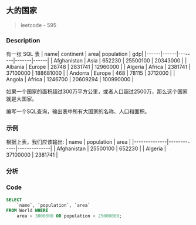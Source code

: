 ## 大的国家
> leetcode - 595

### Description
有一张 SQL 表
| name| continent  | area| population   | gdp|
|------|------|--------|-------|------|
| Afghanistan     | Asia       | 652230     | 25500100     | 20343000      |
| Albania         | Europe     | 28748      | 2831741      | 12960000      |
| Algeria         | Africa     | 2381741    | 37100000     | 188681000     |
| Andorra         | Europe     | 468        | 78115        | 3712000       |
| Angola          | Africa     | 1246700    | 20609294     | 100990000    | 

如果一个国家的面积超过300万平方公里，或者人口超过2500万，那么这个国家就是大国家。

编写一个SQL查询，输出表中所有大国家的名称、人口和面积。

### 示例
根据上表，我们应该输出:
| name         | population  | area         |
|--------------|-------------|--------------|
| Afghanistan  | 25500100    | 652230       |
| Algeria      | 37100000    | 2381741      |

### 分析

### Code
```sql
SELECT 
    `name`, `population`, `area` 
FROM World WHERE
    area > 3000000 OR population > 25000000;
```
